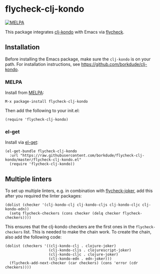 # flycheck-clj-kondo

[![MELPA](https://melpa.org/packages/flycheck-clj-kondo-badge.svg)](https://melpa.org/#/flycheck-clj-kondo)

This package integrates [clj-kondo](https://github.com/borkdude/clj-kondo) with Emacs via [flycheck](https://www.flycheck.org).

## Installation

Before installing the Emacs package, make sure the `clj-kondo` is on your
path. For installation instructions, see https://github.com/borkdude/clj-kondo.

### MELPA

Install from [MELPA](https://melpa.org/#/flycheck-clj-kondo):

```
M-x package-install flycheck-clj-kondo
```

Then add the following to your init.el:

```
(require 'flycheck-clj-kondo)
```

### el-get

Install via [el-get](https://github.com/dimitri/el-get):

``` emacs-lisp
(el-get-bundle flycheck-clj-kondo
  :url "https://raw.githubusercontent.com/borkdude/flycheck-clj-kondo/master/flycheck-clj-kondo.el"
  (require 'flycheck-clj-kondo))
```

## Multiple linters

To set up multiple linters, e.g. in combination with
[flycheck-joker](https://github.com/candid82/flycheck-joker), add this after you required the linter packages:

``` emacs-lisp
(dolist (checker '(clj-kondo-clj clj-kondo-cljs clj-kondo-cljc clj-kondo-edn))
  (setq flycheck-checkers (cons checker (delq checker flycheck-checkers))))
```

This ensures that the clj-kondo checkers are the first ones in the `flycheck-checkers` list. This is needed to make the chain work. To create the chain, also add the following code:

``` emacs-lisp
(dolist (checkers '((clj-kondo-clj . clojure-joker)
                    (clj-kondo-cljs . clojurescript-joker)
                    (clj-kondo-cljc . clojure-joker)
                    (clj-kondo-edn . edn-joker)))
  (flycheck-add-next-checker (car checkers) (cons 'error (cdr checkers))))
```
